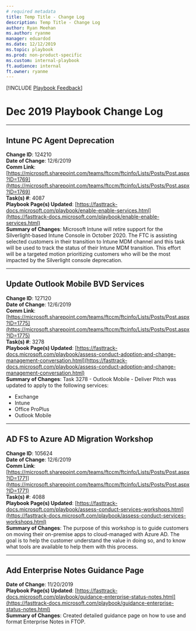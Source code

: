 ```yaml
---  
# required metadata  
title: Temp Title - Change Log 
description: Temp Title - Change Log 
author: Ryan Meehan  
ms.author: ryanme  
manager: eduardod  
ms.date: 12/12/2019  
ms.topic: playbook  
ms.prod: non-product-specific  
ms.custom: internal-playbook  
ft.audience: internal  
ft.owner: ryanme  
---  
```

[!INCLUDE [Playbook Feedback](./includes/questions-feedback.md)]  

# Dec 2019 Playbook Change Log  
---

## Intune PC Agent Deprecation  
**Change ID**: 124210  
**Date of Change**: 12/6/2019  
**Comm Link**:
[https://microsoft.sharepoint.com/teams/ftccm/ftcinfo/Lists/Posts/Post.aspx?ID=1769](https://microsoft.sharepoint.com/teams/ftccm/ftcinfo/Lists/Posts/Post.aspx?ID=1769)  
**Task(s) \#**: 4087  
**Playbook Page(s) Updated**:
[https://fasttrack-docs.microsoft.com/playbook/enable-enable-services.html](https://fasttrack-docs.microsoft.com/playbook/enable-enable-services.html)  
**Summary of Changes**: Microsoft Intune will retire support for the
Silverlight-based Intune Console in October 2020. The FTC is assisting
selected customers in their transition to Intune MDM channel and this
task will be used to track the status of their Intune MDM transition.
This effort will be a targeted motion prioritizing customers who will be
the most impacted by the Silverlight console deprecation.

---

## Update Outlook Mobile BVD Services  
**Change ID**: 127120  
**Date of Change**: 12/6/2019  
**Comm Link**:
[https://microsoft.sharepoint.com/teams/ftccm/ftcinfo/Lists/Posts/Post.aspx?ID=1775](https://microsoft.sharepoint.com/teams/ftccm/ftcinfo/Lists/Posts/Post.aspx?ID=1775)  
**Task(s) \#**: 3278  
**Playbook Page(s) Updated**:
[https://fasttrack-docs.microsoft.com/playbook/assess-conduct-adoption-and-change-management-conversation.html](https://fasttrack-docs.microsoft.com/playbook/assess-conduct-adoption-and-change-management-conversation.html)  
**Summary of Changes**: Task 3278 - Outlook Mobile - Deliver Pitch was
updated to apply to the following services:

  - Exchange
  - Intune
  - Office ProPlus
  - Outlook Mobile

---

## AD FS to Azure AD Migration Workshop  
**Change ID**: 105624  
**Date of Change**: 12/6/2019  
**Comm Link**:
[https://microsoft.sharepoint.com/teams/ftccm/ftcinfo/Lists/Posts/Post.aspx?ID=1771](https://microsoft.sharepoint.com/teams/ftccm/ftcinfo/Lists/Posts/Post.aspx?ID=1771)  
**Task(s) \#**: 4088  
**Playbook Page(s) Updated**:
[https://fasttrack-docs.microsoft.com/playbook/assess-conduct-services-workshops.html](https://fasttrack-docs.microsoft.com/playbook/assess-conduct-services-workshops.html)  
**Summary of Changes**: The purpose of this workshop is to guide
customers on moving their on-premise apps to cloud-managed with Azure
AD. The goal is to help the customer understand the value in doing so,
and to know what tools are available to help them with this process.

---

## Add Enterprise Notes Guidance Page  
**Date of Change**: 11/20/2019  
**Playbook Page(s) Updated**:
[https://fasttrack-docs.microsoft.com/playbook/guidance-enterprise-status-notes.html](https://fasttrack-docs.microsoft.com/playbook/guidance-enterprise-status-notes.html)  
**Summary of Changes**: Created detailed guidance page on how to use and
format Enterprise Notes in FTOP.

